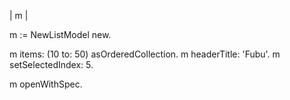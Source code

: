 | m |

m := NewListModel new.


m items: (10 to: 50) asOrderedCollection.
m headerTitle: 'Fubu'.
m setSelectedIndex: 5.

m openWithSpec.